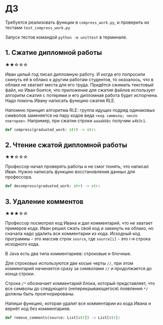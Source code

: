 # ДЗ

Требуется реализовать функции в `compress_work.py`, и проверить их тестами `test_compress_work.py`

Запуск тестов командой `python -m unittest` в терминале.

## 1. Сжатие дипломной работы

★★☆☆☆

Иван целый год писал дипломную работу. И когда его попросили скинуть её в облако к другим работам студентов, то оказалось, что в облаке не хватает места для его труда. Придётся сжимать текстовый файл, но Иван боится, что приложение для сжатия файлов использует алгоритм сжатия с потерями и его дипломная работа будет испорчена. Надо помочь Ивану написать функцию сжатия RLE.

Напомню принцип алгоритма RLE: группа  идущих  подряд одинаковых символов заменяется на пару кодов вида `<код символа; число повторов>`. Например, при сжатии строки `aaaabbbc` получим `a4b3c1`.

```python
def compress(graduated_work: str) -> str:
```

## 2. Чтение сжатой дипломной работы

★★☆☆☆

Профессор начал проверять работы и не смог понять, что написал Иван. Нужно написать функцию восстановления данных для профессора.

```python
def decompress(graduated_work: str) -> str:
```

## 3. Удаление комментов

★★★☆☆

Профессор посмотрел код Ивана и дал комментарий, что не хватает примеров кода. Иван решил сжать свой код и закинуть на облако, но сначала надо удалить все комментарии из кода. Исходный код программы - это массив строк `source`, где `source[i]` - это i-я строка исходного кода.

В Java есть два типа комментариев: строковые и блочные.

Для строковых используются две косые черты `//`, при этом комментарий начинается сразу за символами `//` и продолжается до конца строки.

Строка `/*` обозначает комментарий блока, который представляет, что все символы до следующего (неперекрывающегося) появления `*/` должны быть проигнорированы.

Напиши функцию, которая удалит все комментарии из кода Ивана и вернёт код без комментариев.

```python
def remove_comments(source: List[str]) -> List[str]:
```
